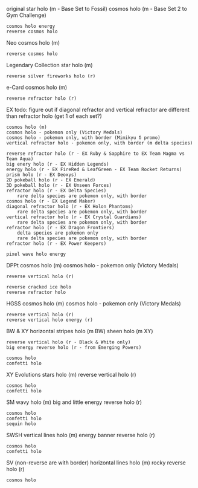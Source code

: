 original
	star holo (m - Base Set to Fossil)
	cosmos holo (m - Base Set 2 to Gym Challenge)
	
	cosmos holo energy
	reverse cosmos holo
	
Neo
	cosmos holo (m)
	
	reverse cosmos holo
	
Legendary Collection
	star holo (m)
	
	reverse silver fireworks holo (r)
	
e-Card
	cosmos holo (m)
	
	reverse refractor holo (r)
	
EX
	todo: figure out if diagonal refractor and vertical refractor are different than refractor holo (get 1 of each set?)
	
	cosmos holo (m)
	cosmos holo - pokemon only (Victory Medals)
	cosmos holo - pokemon only, with border (Mimikyu δ promo)
	vertical refractor holo - pokemon only, with border (m delta species)
	
	reverse refractor holo (r - EX Ruby & Sapphire to EX Team Magma vs Team Aqua)
	big enery holo (r - EX Hidden Legends)
	energy holo (r - EX FireRed & LeafGreen - EX Team Rocket Returns)
	prism holo (r - EX Deoxys)
	2D pokeball holo (r - EX Emerald)
	3D pokeball holo (r - EX Unseen Forces)
	refractor holo (r - EX Delta Species)
		rare delta species are pokemon only, with border
	cosmos holo (r - EX Legend Maker)
	diagonal refractor holo (r - EX Holon Phantoms)
		rare delta species are pokemon only, with border
	vertical refractor holo (r - EX Crystal Guardians)
		rare delta species are pokemon only, with border
	refractor holo (r - EX Dragon Frontiers)
		delta species are pokemon only
		rare delta species are pokemon only, with border
	refractor holo (r - EX Power Keepers)
	
	pixel wave holo energy
	
DPPt
	cosmos holo (m)
	cosmos holo - pokemon only (Victory Medals)
	
	reverse vertical holo (r)
	
	reverse cracked ice holo
	reverse refractor holo
	
HGSS
	cosmos holo (m)
	cosmos holo - pokemon only (Victory Medals)
	
	reverse vertical holo (r)
	reverse vertical holo energy (r)
	
BW & XY
	horizontal stripes holo (m BW)
	sheen holo (m XY)
	
	reverse vertical holo (r - Black & White only)
	big energy reverse holo (r - from Emerging Powers)
	
	cosmos holo
	confetti holo
	
XY Evolutions
	stars holo (m)
	reverse vertical holo (r)
	
	cosmos holo
	confetti holo
	
SM
	wavy holo (m)
	big and little energy reverse holo (r)
	
	cosmos holo
	confetti holo
	sequin holo
	
SWSH
	vertical lines holo (m)
	energy banner reverse holo (r)
	
	cosmos holo
	confetti holo
	
SV (non-reverse are with border)
	horizontal lines holo (m)
	rocky reverse holo (r)
	
	cosmos holo